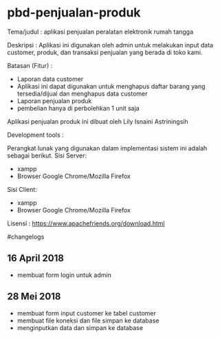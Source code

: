 # pbd-penjualan-produk

Tema/judul : aplikasi penjualan peralatan elektronik rumah tangga

Deskripsi : Aplikasi ini digunakan oleh admin untuk melakukan input data customer, produk, dan transaksi penjualan yang berada      di toko kami. 

Batasan (Fitur) :
- Laporan data customer 
- Aplikasi ini dapat digunakan untuk menghapus daftar barang yang tersedia/dijual dan menghapus data customer
- Laporan penjualan produk
- pembelian hanya di perbolehkan 1 unit saja 

Aplikasi penjualan produk ini dibuat oleh Lily Isnaini Astriningsih

Development tools :

Perangkat lunak yang digunakan dalam implementasi sistem ini adalah sebagai berikut.
 Sisi Server: 
- xampp 
- Browser Google Chrome/Mozilla Firefox 

Sisi Client: 
- xampp
- Browser Google Chrome/Mozilla Firefox

Lisensi :
https://www.apachefriends.org/download.html

#changelogs

## 16 April 2018

- membuat form login untuk admin 

## 28 Mei 2018

- membuat form input customer ke tabel customer
- membuat file koneksi dan file simpan ke database 
- menginputkan data dan simpan ke database



